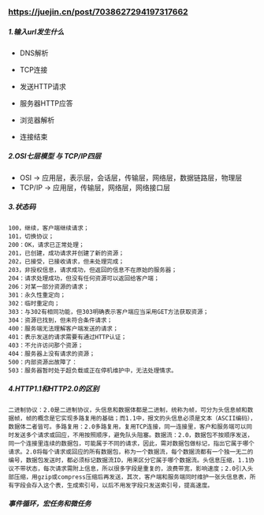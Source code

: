 ### https://juejin.cn/post/7038627294197317662

##### 1.输入url发生什么

* DNS解析

* TCP连接

* 发送HTTP请求

* 服务器HTTP应答

* 浏览器解析

* 连接结束

  

##### 2.OSI七层模型 与 TCP/IP四层

* OSI -> 应用层，表示层，会话层，传输层，网络层，数据链路层，物理层
* TCP/IP -> 应用层，传输层，网络层，网络接口层



##### 3.状态码

```
100，继续，客户端继续请求；
101，切换协议；
200：OK，请求已正常处理；
201，已创建，成功请求并创建了新的资源；
202，已接受，已接收请求，但未处理完成；
203，非授权信息，请求成功，但返回的信息不在原始的服务器；
204：请求处理成功，但没有任何资源可以返回给客户端；
206：对某一部分资源的请求；
301：永久性重定向；
302：临时重定向；
303：与302有相同功能，但303明确表示客户端应当采用GET方法获取资源；
304：资源已找到，但未符合条件请求；
400：服务端无法理解客户端发送的请求；
401：表示发送的请求需要有通过HTTP认证；
403：不允许访问那个资源；
404：服务器上没有请求的资源；
500：内部资源出故障了：
503：服务器暂时处于超负载或正在停机维护中，无法处理情求。
```



##### 4.HTTP1.1和HTTP2.0的区别

```
二进制协议：2.0是二进制协议，头信息和数据体都是二进制，统称为帧，可分为头信息帧和数据帧，帧的概念是它实现多路复用的基础；而1.1中，报文的头信息必须是文本（ASCII编码），数据体二者皆可。多路复用：2.0多路复用，复用TCP连接，同一连接里，客户和服务端可以同时发送多个请求或回应，不用按照顺序，避免队头阻塞。数据流：2.0，数据包不按顺序发送，同一个连接里连续的数据包，可能属于不同的请求，因此，需对数据包做标记，指出它属于哪个请求。2.0将每个请求或回应的所有数据包，称为一个数据流，每个数据流都有一个独一无二的编号，数据包发送时，都必须标记数据流ID，用来区分它属于哪个数据流。头信息压缩，1.1协议不带状态，每次请求需附上信息，所以很多字段是重复的，浪费带宽，影响速度；2.0引入头部压缩，用gzip或compress压缩后再发送，其次，客户端和服务端同时维护一张头信息表，所有字段会存入这个表，生成索引号，以后不用发字段只发送索引号，提高速度。
```





##### 事件循环，宏任务和微任务
